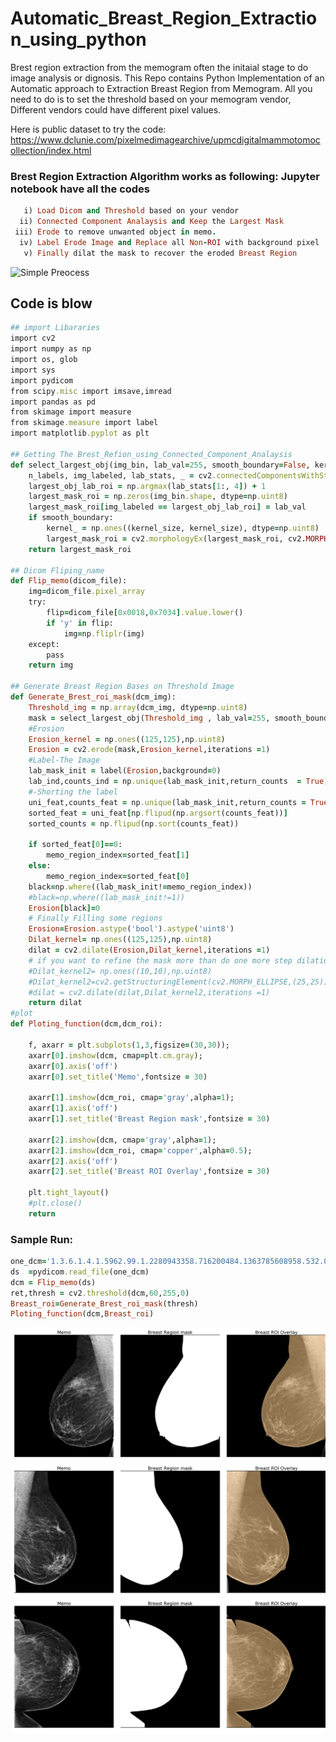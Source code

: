 # Automatic_Breast_Region_Extraction_using_python
Brest region extraction from the memogram often the initaial stage to do image analysis or dignosis. This Repo contains Python Implementation of an Automatic approach to Extraction Breast Region from Memogram. All you need to do is to set the threshold based on your memogram vendor, Different vendors could have different pixel values.

Here is public dataset to try the code: https://www.dclunie.com/pixelmedimagearchive/upmcdigitalmammotomocollection/index.html


### Brest Region Extraction Algorithm works as following: Jupyter notebook have all the codes
```ruby  
   i) Load Dicom and Threshold based on your vendor
  ii) Connected Component Analaysis and Keep the Largest Mask
 iii) Erode to remove unwanted object in memo.
  iv) Label Erode Image and Replace all Non-ROI with background pixel
   v) Finally dilat the mask to recover the eroded Breast Region
```  

![Simple Preocess](https://github.com/fitushar/Automatic_Breast_Region_Extraction_using_python/blob/master/Figure/Process.png)

## Code is blow
```ruby
## import Libararies
import cv2
import numpy as np
import os, glob
import sys
import pydicom
from scipy.misc import imsave,imread
import pandas as pd
from skimage import measure
from skimage.measure import label
import matplotlib.pyplot as plt

## Getting The Brest_Refion_using_Connected_Component_Analaysis
def select_largest_obj(img_bin, lab_val=255, smooth_boundary=False, kernel_size=15):
    n_labels, img_labeled, lab_stats, _ = cv2.connectedComponentsWithStats(img_bin, connectivity=8, ltype=cv2.CV_32S)
    largest_obj_lab_roi = np.argmax(lab_stats[1:, 4]) + 1
    largest_mask_roi = np.zeros(img_bin.shape, dtype=np.uint8)
    largest_mask_roi[img_labeled == largest_obj_lab_roi] = lab_val
    if smooth_boundary:
        kernel_ = np.ones((kernel_size, kernel_size), dtype=np.uint8)
        largest_mask_roi = cv2.morphologyEx(largest_mask_roi, cv2.MORPH_OPEN, kernel_)
    return largest_mask_roi

## Dicom Fliping_name
def Flip_memo(dicom_file):
    img=dicom_file.pixel_array
    try:
        flip=dicom_file[0x0018,0x7034].value.lower()
        if 'y' in flip:
            img=np.fliplr(img)
    except:
        pass
    return img

## Generate Breast Region Bases on Threshold Image
def Generate_Brest_roi_mask(dcm_img):
    Threshold_img = np.array(dcm_img, dtype=np.uint8)
    mask = select_largest_obj(Threshold_img , lab_val=255, smooth_boundary=True, kernel_size=15)
    #Erosion
    Erosion_kernel = np.ones((125,125),np.uint8)
    Erosion = cv2.erode(mask,Erosion_kernel,iterations =1)
    #Label-The Image
    lab_mask_init = label(Erosion,background=0)
    lab_ind,counts_ind = np.unique(lab_mask_init,return_counts  = True)
    #-Shorting the label
    uni_feat,counts_feat = np.unique(lab_mask_init,return_counts = True)
    sorted_feat = uni_feat[np.flipud(np.argsort(counts_feat))]
    sorted_counts = np.flipud(np.sort(counts_feat))
    
    if sorted_feat[0]==0:
        memo_region_index=sorted_feat[1]
    else:
        memo_region_index=sorted_feat[0]
    black=np.where((lab_mask_init!=memo_region_index))
    #black=np.where((lab_mask_init!=1))
    Erosion[black]=0
    # Finally Filling some regions
    Erosion=Erosion.astype('bool').astype('uint8')
    Dilat_kernel= np.ones((125,125),np.uint8)
    dilat = cv2.dilate(Erosion,Dilat_kernel,iterations =1)
    # if you want to refine the mask more than do one more step dilation
    #Dilat_kernel2= np.ones((10,10),np.uint8)
    #Dilat_kernel2=cv2.getStructuringElement(cv2.MORPH_ELLIPSE,(25,25))
    #dilat = cv2.dilate(dilat,Dilat_kernel2,iterations =1)
    return dilat
#plot    
def Ploting_function(dcm,dcm_roi):

    f, axarr = plt.subplots(1,3,figsize=(30,30));
    axarr[0].imshow(dcm, cmap=plt.cm.gray);
    axarr[0].axis('off')
    axarr[0].set_title('Memo',fontsize = 30)

    axarr[1].imshow(dcm_roi, cmap='gray',alpha=1);
    axarr[1].axis('off')
    axarr[1].set_title('Breast Region mask',fontsize = 30)

    axarr[2].imshow(dcm, cmap='gray',alpha=1);
    axarr[2].imshow(dcm_roi, cmap='copper',alpha=0.5);
    axarr[2].axis('off')
    axarr[2].set_title('Breast ROI Overlay',fontsize = 30)

    plt.tight_layout()
    #plt.close()
    return
```

### Sample Run:
```ruby
one_dcm='1.3.6.1.4.1.5962.99.1.2280943358.716200484.1363785608958.532.0.dcm'
ds  =pydicom.read_file(one_dcm)
dcm = Flip_memo(ds)
ret,thresh = cv2.threshold(dcm,60,255,0)
Breast_roi=Generate_Brest_roi_mask(thresh)
Ploting_function(dcm,Breast_roi)
```
![Simple Preocess](https://github.com/fitushar/Automatic_Breast_Region_Extraction_using_python/blob/master/Figure/demo1.png)
![Simple Preocess](https://github.com/fitushar/Automatic_Breast_Region_Extraction_using_python/blob/master/Figure/demo2.png)
![Simple Preocess](https://github.com/fitushar/Automatic_Breast_Region_Extraction_using_python/blob/master/Figure/demo3.png)



